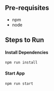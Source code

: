 ## Pre-requisites

- npm
- node

## Steps to Run

#### Install Dependencies

```
npm run install
```

#### Start App

```
npm run start
```
